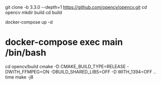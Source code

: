 

git clone -b 3.3.0 --depth=1 https://github.com/opencv/opencv.git
cd opencv
mkdir build
cd build

docker-compose up -d
# docker-compose exec main /bin/bash
cd opencv/build
cmake -D CMAKE_BUILD_TYPE=RELEASE -DWITH_FFMPEG=ON -DBUILD_SHARED_LIBS=OFF -D WITH_1394=OFF ..
time make -j8
